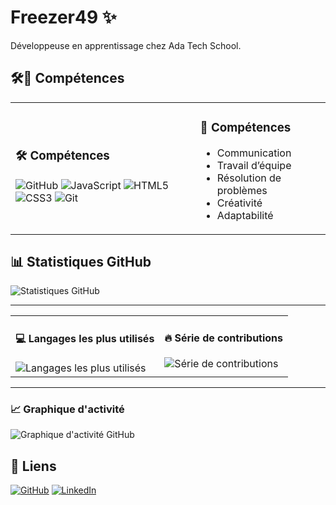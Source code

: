 # Freezer49 ✨

Développeuse en apprentissage chez Ada Tech School.

## 🛠️🤝 Compétences 
<table><tr>
<td>
<h3>🛠️ Compétences</h3>
<div>
<img alt="GitHub" src="https://img.shields.io/badge/GitHub-181717?style=flat&logo=github&logoColor=white" />
<img alt="JavaScript" src="https://img.shields.io/badge/JavaScript-F7DF1E?style=flat&logo=javascript&logoColor=white" />
<img alt="HTML5" src="https://img.shields.io/badge/HTML5-E34F26?style=flat&logo=html5&logoColor=white" />
<img alt="CSS3" src="https://img.shields.io/badge/CSS3-1572B6?style=flat&logo=css3&logoColor=white" />
<img alt="Git" src="https://img.shields.io/badge/Git-F05032?style=flat&logo=git&logoColor=white" />
</div>
</td>
<td>
<h3>🤝 Compétences</h3>
<ul>
<li>Communication</li>
<li>Travail d’équipe</li>
<li>Résolution de problèmes</li>
<li>Créativité</li>
<li>Adaptabilité</li>
</ul>
</td>
</tr></table>

## 📊 Statistiques GitHub
![Statistiques GitHub](https://github-readme-stats.vercel.app/api?username=freezer&show_icons=true&theme=radical)

---

<table><tr>
<td valign="top">
<h4>💻 Langages les plus utilisés</h4>
<img alt="Langages les plus utilisés" src="https://github-readme-stats.vercel.app/api/top-langs/?username=freezer&layout=compact&theme=dracula" />
</td>
<td valign="top">
<h4>🔥 Série de contributions</h4>
<img alt="Série de contributions" src="https://streak-stats.demolab.com?user=freezer&theme=dracula&hide_border=true" />
</td>
</tr></table>

---

### 📈 Graphique d'activité
![Graphique d'activité GitHub](https://github-readme-activity-graph.vercel.app/graph?username=freezer&theme=dracula)

## 🔗 Liens
[![GitHub](https://img.shields.io/badge/GitHub-181717?logo=github&logoColor=white)](https://github.com/freezer49/)
[![LinkedIn](https://img.shields.io/badge/LinkedIn-0A66C2?logo=linkedin&logoColor=white)](https://www.linkedin.com/in/chloe-verglas/)


<!--
**freezer49/freezer49** is a ✨ _special_ ✨ repository because its `README.md` (this file) appears on your GitHub profile.

Here are some ideas to get you started:

- 🔭 I’m currently working on ...
- 🌱 I’m currently learning ...
- 👯 I’m looking to collaborate on ...
- 🤔 I’m looking for help with ...
- 💬 Ask me about ...
- 📫 How to reach me: ...
- 😄 Pronouns: ...
- ⚡ Fun fact: ...
-->
